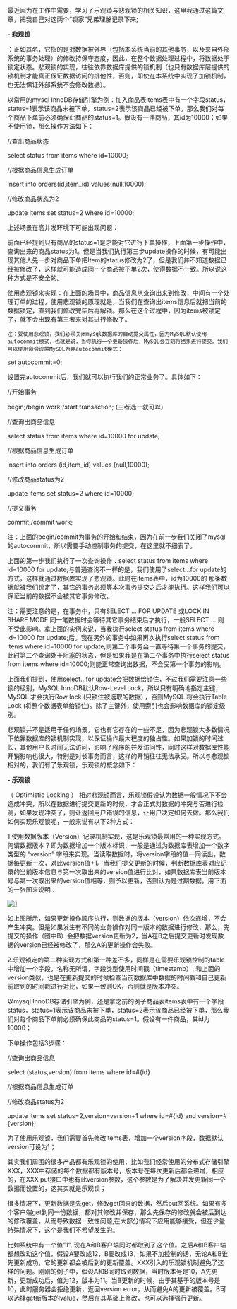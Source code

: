 最近因为在工作中需要，学习了乐观锁与悲观锁的相关知识，这里我通过这篇文章，把我自己对这两个“锁家”兄弟理解记录下来;

**- 悲观锁**

：正如其名，它指的是对数据被外界（包括本系统当前的其他事务，以及来自外部系统的事务处理）的修改持保守态度，因此，在整个数据处理过程中，将数据处于锁定状态。悲观锁的实现，往往依靠数据库提供的锁机制（也只有数据库层提供的锁机制才能真正保证数据访问的排他性，否则，即使在本系统中实现了加锁机制，也无法保证外部系统不会修改数据）。

   以常用的mysql InnoDB存储引擎为例：加入商品表items表中有一个字段status，status=1表示该商品未被下单，status=2表示该商品已经被下单，那么我们对每个商品下单前必须确保此商品的status=1。假设有一件商品，其id为10000；如果不使用锁，那么操作方法如下：




   //查出商品状态




   select status from items where id=10000;




   //根据商品信息生成订单




   insert into orders\(id,item\_id\) values\(null,10000\);




   //修改商品状态为2




   update Items set status=2 where id=10000;




   上述场景在高并发环境下可能出现问题：




   前面已经提到只有商品的status=1是才能对它进行下单操作，上面第一步操作中，查询出来的商品status为1。但是当我们执行第三步update操作的时候，有可能出现其他人先一步对商品下单把Item的status修改为2了，但是我们并不知道数据已经被修改了，这样就可能造成同一个商品被下单2次，使得数据不一致。所以说这种方式是不安全的。




   使用悲观锁来实现：在上面的场景中，商品信息从查询出来到修改，中间有一个处理订单的过程，使用悲观锁的原理就是，当我们在查询出items信息后就把当前的数据锁定，直到我们修改完毕后再解锁。那么在这个过程中，因为items被锁定了，就不会出现有第三者来对其进行修改了。




    注：要使用悲观锁，我们必须关闭mysql数据库的自动提交属性，因为MySQL默认使用autocommit模式，也就是说，当你执行一个更新操作后，MySQL会立刻将结果进行提交。我们可以使用命令设置MySQL为非autocommit模式：




   set autocommit=0;




   设置完autocommit后，我们就可以执行我们的正常业务了。具体如下：




   //开始事务




   begin;/begin work;/start transaction; \(三者选一就可以\)




   //查询出商品信息




   select status from items where id=10000 for update;




   //根据商品信息生成订单




   insert into orders \(id,item\_id\) values \(null,10000\);




   //修改商品status为2




   update items set status=2 where id=10000;




   //提交事务




   commit;/commit work;




   注：上面的begin/commit为事务的开始和结束，因为在前一步我们关闭了mysql的autocommit，所以需要手动控制事务的提交，在这里就不细表了。




   上面的第一步我们执行了一次查询操作：select status from items where id=10000 for update;与普通查询不一样的是，我们使用了select…for update的方式，这样就通过数据库实现了悲观锁。此时在items表中，id为10000的 那条数据就被我们锁定了，其它的事务必须等本次事务提交之后才能执行。这样我们可以保证当前的数据不会被其它事务修改。




   注：需要注意的是，在事务中，只有SELECT ... FOR UPDATE 或LOCK IN SHARE MODE 同一笔数据时会等待其它事务结束后才执行，一般SELECT ... 则不受此影响。拿上面的实例来说，当我执行select status from items where id=10000 for update;后。我在另外的事务中如果再次执行select status from items where id=10000 for update;则第二个事务会一直等待第一个事务的提交，此时第二个查询处于阻塞的状态，但是如果我是在第二个事务中执行select status from items where id=10000;则能正常查询出数据，不会受第一个事务的影响。




   上面我们提到，使用select…for update会把数据给锁住，不过我们需要注意一些锁的级别，MySQL InnoDB默认Row-Level Lock，所以只有明确地指定主键，MySQL 才会执行Row lock \(只锁住被选取的数据\) ，否则MySQL 将会执行Table Lock \(将整个数据表单给锁住\)。除了主键外，使用索引也会影响数据库的锁定级别。




   悲观锁并不是适用于任何场景，它也有它存在的一些不足，因为悲观锁大多数情况下依靠数据库的锁机制实现，以保证操作最大程度的独占性。如果加锁的时间过长，其他用户长时间无法访问，影响了程序的并发访问性，同时这样对数据库性能开销影响也很大，特别是对长事务而言，这样的开销往往无法承受。所以与悲观锁相对的，我们有了乐观锁，乐观锁的概念如下：


**- 乐观锁**

（ Optimistic Locking ） 相对悲观锁而言，乐观锁假设认为数据一般情况下不会造成冲突，所以在数据进行提交更新的时候，才会正式对数据的冲突与否进行检测，如果发现冲突了，则让返回用户错误的信息，让用户决定如何去做。那么我们如何实现乐观锁呢，一般来说有以下2种方式：


   1.使用数据版本（Version）记录机制实现，这是乐观锁最常用的一种实现方式。何谓数据版本？即为数据增加一个版本标识，一般是通过为数据库表增加一个数字类型的 “version” 字段来实现。当读取数据时，将version字段的值一同读出，数据每更新一次，对此version值+1。当我们提交更新的时候，判断数据库表对应记录的当前版本信息与第一次取出来的version值进行比对，如果数据库表当前版本号与第一次取出来的version值相等，则予以更新，否则认为是过期数据。用下面的一张图来说明：


[![](http://img1.tbcdn.cn/L1/461/1/aba656681527f77a6c28ab596e8f1938bacb043c "1")](http://img1.tbcdn.cn/L1/461/1/aba656681527f77a6c28ab596e8f1938bacb043c)


   如上图所示，如果更新操作顺序执行，则数据的版本（version）依次递增，不会产生冲突。但是如果发生有不同的业务操作对同一版本的数据进行修改，那么，先提交的操作（图中B）会把数据version更新为2，当A在B之后提交更新时发现数据的version已经被修改了，那么A的更新操作会失败。




   2.乐观锁定的第二种实现方式和第一种差不多，同样是在需要乐观锁控制的table中增加一个字段，名称无所谓，字段类型使用时间戳（timestamp）, 和上面的version类似，也是在更新提交的时候检查当前数据库中数据的时间戳和自己更新前取到的时间戳进行对比，如果一致则OK，否则就是版本冲突。




   以mysql InnoDB存储引擎为例，还是拿之前的例子商品表items表中有一个字段status，status=1表示该商品未被下单，status=2表示该商品已经被下单，那么我们对每个商品下单前必须确保此商品的status=1。假设有一件商品，其id为10000；




   下单操作包括3步骤：




   //查询出商品信息




   select \(status,version\) from items where id=\#{id}




   //根据商品信息生成订单




   //修改商品status为2




   update items set status=2,version=version+1 where id=\#{id} and version=\#{version};




   为了使用乐观锁，我们需要首先修改items表，增加一个version字段，数据默认version可设为1；




   其实我们周围的很多产品都有乐观锁的使用，比如我们经常使用的分布式存储引擎XXX，XXX中存储的每个数据都有版本号，版本号在每次更新后都会递增，相应的，在XXX put接口中也有此version参数，这个参数是为了解决并发更新同一个数据而设置的，这其实就是乐观锁；




   很多情况下，更新数据是先get，修改get回来的数据，然后put回系统。如果有多个客户端get到同一份数据，都对其修改并保存，那么先保存的修改就会被后到达的修改覆盖，从而导致数据一致性问题,在大部分情况下应用能够接受，但在少量特殊情况下，这个是我们不希望发生的。




   比如系统中有一个值”1”, 现在A和B客户端同时都取到了这个值。之后A和B客户端都想改动这个值，假设A要改成12，B要改成13，如果不加控制的话，无论A和B谁先更新成功，它的更新都会被后到的更新覆盖。XXX引入的乐观锁机制避免了这样的问题。刚刚的例子中，假设A和B同时取到数据，当时版本号是10，A先更新，更新成功后，值为12，版本为11。当B更新的时候，由于其基于的版本号是10，此时服务器会拒绝更新，返回version error，从而避免A的更新被覆盖。B可以选择get新版本的value，然后在其基础上修改，也可以选择强行更新。
```



